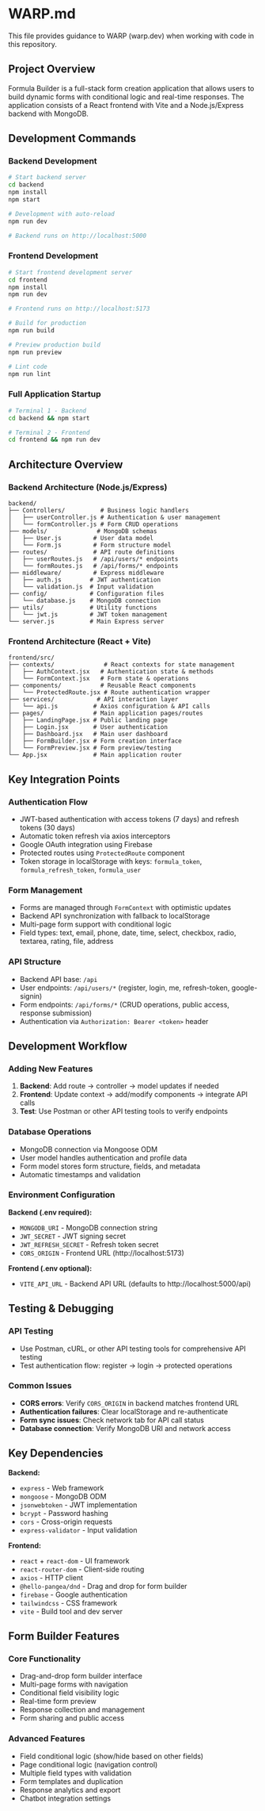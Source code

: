 # WARP.md

This file provides guidance to WARP (warp.dev) when working with code in this repository.

## Project Overview

Formula Builder is a full-stack form creation application that allows users to build dynamic forms with conditional logic and real-time responses. The application consists of a React frontend with Vite and a Node.js/Express backend with MongoDB.

## Development Commands

### Backend Development
```bash
# Start backend server
cd backend
npm install
npm start

# Development with auto-reload
npm run dev

# Backend runs on http://localhost:5000
```

### Frontend Development
```bash
# Start frontend development server
cd frontend
npm install
npm run dev

# Frontend runs on http://localhost:5173

# Build for production
npm run build

# Preview production build
npm run preview

# Lint code
npm run lint
```

### Full Application Startup
```bash
# Terminal 1 - Backend
cd backend && npm start

# Terminal 2 - Frontend  
cd frontend && npm run dev
```

## Architecture Overview

### Backend Architecture (Node.js/Express)
```
backend/
├── Controllers/          # Business logic handlers
│   ├── userController.js # Authentication & user management
│   └── formController.js # Form CRUD operations
├── models/              # MongoDB schemas
│   ├── User.js         # User data model
│   └── Form.js         # Form structure model
├── routes/             # API route definitions
│   ├── userRoutes.js   # /api/users/* endpoints
│   └── formRoutes.js   # /api/forms/* endpoints
├── middleware/         # Express middleware
│   ├── auth.js        # JWT authentication
│   └── validation.js  # Input validation
├── config/            # Configuration files
│   └── database.js    # MongoDB connection
├── utils/             # Utility functions
│   └── jwt.js         # JWT token management
└── server.js          # Main Express server
```

### Frontend Architecture (React + Vite)
```
frontend/src/
├── contexts/              # React contexts for state management
│   ├── AuthContext.jsx   # Authentication state & methods
│   └── FormContext.jsx   # Form state & operations
├── components/           # Reusable React components
│   └── ProtectedRoute.jsx # Route authentication wrapper
├── services/            # API interaction layer
│   └── api.js          # Axios configuration & API calls
├── pages/              # Main application pages/routes
│   ├── LandingPage.jsx # Public landing page
│   ├── Login.jsx       # User authentication
│   ├── Dashboard.jsx   # Main user dashboard
│   ├── FormBuilder.jsx # Form creation interface
│   └── FormPreview.jsx # Form preview/testing
└── App.jsx             # Main application router
```

## Key Integration Points

### Authentication Flow
- JWT-based authentication with access tokens (7 days) and refresh tokens (30 days)
- Automatic token refresh via axios interceptors
- Google OAuth integration using Firebase
- Protected routes using `ProtectedRoute` component
- Token storage in localStorage with keys: `formula_token`, `formula_refresh_token`, `formula_user`

### Form Management
- Forms are managed through `FormContext` with optimistic updates
- Backend API synchronization with fallback to localStorage
- Multi-page form support with conditional logic
- Field types: text, email, phone, date, time, select, checkbox, radio, textarea, rating, file, address

### API Structure
- Backend API base: `/api`
- User endpoints: `/api/users/*` (register, login, me, refresh-token, google-signin)
- Form endpoints: `/api/forms/*` (CRUD operations, public access, response submission)
- Authentication via `Authorization: Bearer <token>` header

## Development Workflow

### Adding New Features
1. **Backend**: Add route → controller → model updates if needed
2. **Frontend**: Update context → add/modify components → integrate API calls
3. **Test**: Use Postman or other API testing tools to verify endpoints

### Database Operations
- MongoDB connection via Mongoose ODM
- User model handles authentication and profile data
- Form model stores form structure, fields, and metadata
- Automatic timestamps and validation

### Environment Configuration
**Backend (.env required):**
- `MONGODB_URI` - MongoDB connection string
- `JWT_SECRET` - JWT signing secret
- `JWT_REFRESH_SECRET` - Refresh token secret
- `CORS_ORIGIN` - Frontend URL (http://localhost:5173)

**Frontend (.env optional):**
- `VITE_API_URL` - Backend API URL (defaults to http://localhost:5000/api)

## Testing & Debugging

### API Testing
- Use Postman, cURL, or other API testing tools for comprehensive API testing
- Test authentication flow: register → login → protected operations

### Common Issues
- **CORS errors**: Verify `CORS_ORIGIN` in backend matches frontend URL
- **Authentication failures**: Clear localStorage and re-authenticate
- **Form sync issues**: Check network tab for API call status
- **Database connection**: Verify MongoDB URI and network access

## Key Dependencies

**Backend:**
- `express` - Web framework
- `mongoose` - MongoDB ODM
- `jsonwebtoken` - JWT implementation
- `bcrypt` - Password hashing
- `cors` - Cross-origin requests
- `express-validator` - Input validation

**Frontend:**
- `react` + `react-dom` - UI framework
- `react-router-dom` - Client-side routing
- `axios` - HTTP client
- `@hello-pangea/dnd` - Drag and drop for form builder
- `firebase` - Google authentication
- `tailwindcss` - CSS framework
- `vite` - Build tool and dev server

## Form Builder Features

### Core Functionality
- Drag-and-drop form builder interface
- Multi-page forms with navigation
- Conditional field visibility logic
- Real-time form preview
- Response collection and management
- Form sharing and public access

### Advanced Features
- Field conditional logic (show/hide based on other fields)
- Page conditional logic (navigation control)
- Multiple field types with validation
- Form templates and duplication
- Response analytics and export
- Chatbot integration settings
